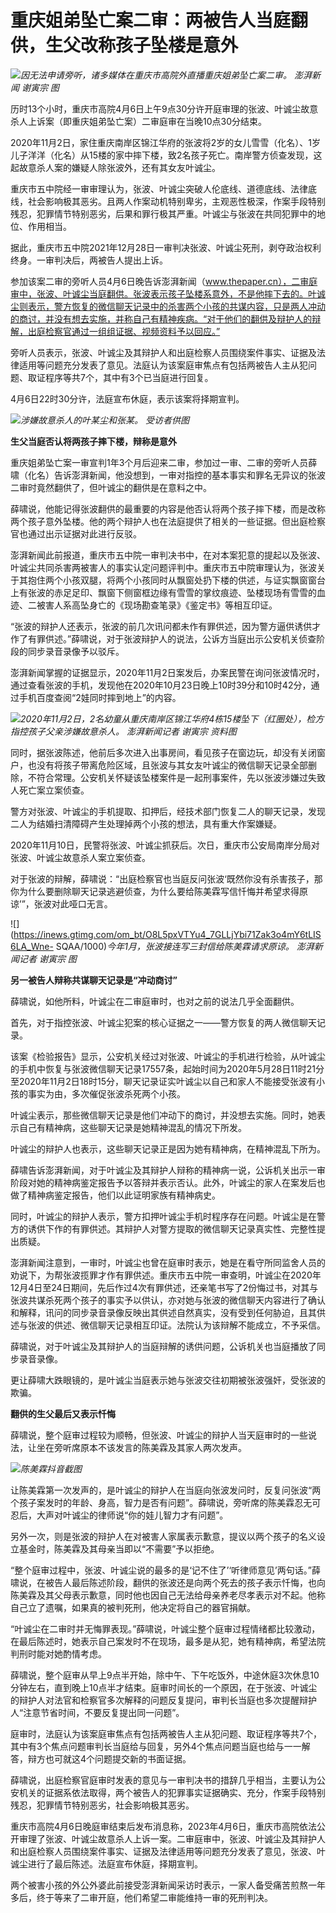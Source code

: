 # 重庆姐弟坠亡案二审：两被告人当庭翻供，生父改称孩子坠楼是意外

![](https://inews.gtimg.com/om_bt/OTxCqALX6PNNn4jELZ_OxG0n55PbB1-Ezh1Bo_tG91by0AA/1000)_因无法申请旁听，诸多媒体在重庆市高院外直播重庆姐弟坠亡案二审。
澎湃新闻 谢寅宗 图_

历时13个小时，重庆市高院4月6日上午9点30分许开庭审理的张波、叶诚尘故意杀人上诉案（即重庆姐弟坠亡案）二审庭审在当晚10点30分结束。

2020年11月2日，家住重庆南岸区锦江华府的张波将2岁的女儿雪雪（化名）、1岁儿子洋洋（化名）从15楼的家中摔下楼，致2名孩子死亡。南岸警方侦查发现，这起故意杀人案的嫌疑人除张波外，还有其女友叶诚尘。

重庆市五中院经一审审理认为，张波、叶诚尘突破人伦底线、道德底线、法律底线，社会影响极其恶劣。且两人作案动机特别卑劣，主观恶性极深，作案手段特别残忍，犯罪情节特别恶劣，后果和罪行极其严重。叶诚尘与张波在共同犯罪中的地位、作用相当。

据此，重庆市五中院2021年12月28日一审判决张波、叶诚尘死刑，剥夺政治权利终身。一审判决后，两被告人提出上诉。

参加该案二审的旁听人员4月6日晚告诉澎湃新闻（www.thepaper.cn），二审庭审中，张波、叶诚尘当庭翻供。张波表示孩子坠楼系意外，不是他摔下去的。叶诚尘则表示，警方恢复的微信聊天记录中的杀害两个小孩的共谋内容，只是两人冲动的商讨，并没有想去实施，并称自己有精神疾病。“对于他们的翻供及辩护人的辩解，出庭检察官通过一组组证据、视频资料予以回应。”

旁听人员表示，张波、叶诚尘及其辩护人和出庭检察人员围绕案件事实、证据及法律适用等问题充分发表了意见。法庭认为该案庭审焦点有包括两被告人主从犯问题、取证程序等共7个，其中有3个已当庭进行回复。

4月6日22时30分许，法庭宣布休庭，表示该案将择期宣判。

![](https://inews.gtimg.com/om_bt/OQ_5sLaCKTpypBna6zPr8gRn_cDHvyl1q12XsdOgvcJkwAA/1000)_涉嫌故意杀人的叶某尘和张某。
受访者供图_

**生父当庭否认将两孩子摔下楼，辩称是意外**

重庆姐弟坠亡案一审宣判1年3个月后迎来二审，参加过一审、二审的旁听人员薛啸（化名）告诉澎湃新闻，他没想到，一审对指控的基本事实和罪名无异议的张波二审时竟然翻供了，但叶诚尘的翻供是在意料之中。

薛啸说，他能记得张波翻供的最重要的内容是他否认将两个孩子摔下楼，而是改称两个孩子意外坠楼。他的两个辩护人也在法庭提供了相关的一些证据。但出庭检察官也通过出示证据对此进行反驳。

澎湃新闻此前报道，重庆市五中院一审判决书中，在对本案犯意的提起以及张波、叶诚尘共同杀害两被害人的事实认定问题评判中。重庆市五中院审理认为，张波关于其抱住两个小孩双腿，将两个小孩同时从飘窗处扔下楼的供述，与证实飘窗窗台上有张波的赤足足印、飘窗下侧窗框边缘有雪雪的掌纹痕迹、坠楼现场有雪雪的血迹、二被害人系高坠身亡的《现场勘查笔录》《鉴定书》等相互印证。

“张波的辩护人还表示，张波的前几次讯问都未作有罪供述，因为警方逼供诱供才作了有罪供述。”薛啸说，对于张波辩护人的说法，公诉方当庭出示公安机关侦查阶段的同步录音录像予以驳斥。

澎湃新闻掌握的证据显示，2020年11月2日案发后，办案民警在询问张波情况时，通过查看张波的手机，发现他在2020年10月23日晚上10时39分和10时42分，通过手机百度查阅“2娃同时摔到地上”的内容。

![](https://inews.gtimg.com/om_bt/OUYQttKa02V7l79x-89ukDXrmsRCa-F824orqj3UK5RL0AA/1000)_2020年11月2日，2名幼童从重庆南岸区锦江华府4栋15楼坠下（红圈处），检方指控孩子父亲涉嫌故意杀人。
澎湃新闻记者 谢寅宗 资料图_

同时，据张波陈述，他前后多次进入出事房间，看见孩子在窗边玩，却没有关闭窗户，也没有将孩子带离危险区域，且张波与其女友叶诚尘的微信聊天记录全部删除，不符合常理。公安机关怀疑该坠楼案件是一起刑事案件，先以张波涉嫌过失致人死亡案立案侦查。

警方对张波、叶诚尘的手机提取、扣押后，经技术部门恢复二人的聊天记录，发现二人为结婚扫清障碍产生处理掉两个小孩的想法，具有重大作案嫌疑。

2020年11月10日，民警将张波、叶诚尘抓获后。次日，重庆市公安局南岸分局对张波、叶诚尘故意杀人案立案侦查。

对于张波的辩解，薛啸说：“出庭检察官也当庭反问张波‘既然你没有杀害孩子，那你为什么要删除聊天记录逃避侦查，为什么要给陈美霖写信忏悔并希望求得原谅’”，张波对此哑口无言。

![](https://inews.gtimg.com/om_bt/O8L5pxVTYu4_7GLLjYbi71Zak3o4mY6tLIS6LA_Wne-
SQAA/1000)_今年1月，张波接连写三封信给陈美霖请求原谅。 澎湃新闻记者 谢寅宗 图_

**另一被告人辩称共谋聊天记录是“冲动商讨”**

薛啸说，如他所料，叶诚尘在二审庭审时，也对之前的说法几乎全面翻供。

首先，对于指控张波、叶诚尘犯案的核心证据之一——警方恢复的两人微信聊天记录。

该案《检验报告》显示，公安机关经过对张波、叶诚尘的手机进行检验，从叶诚尘的手机中恢复与张波微信聊天记录17557条，起始时间为2020年5月28日11时21分至2020年11月2日18时15分，聊天记录证实叶诚尘以自己和家人不能接受张波有小孩的事实为由，多次催促张波杀死两个小孩。

叶诚尘表示，那些微信聊天记录是他们冲动下的商讨，并没想去实施。同时，她表示自己有精神病，这些聊天记录是她精神混乱的情况下所发。

叶诚尘的辩护人也表示，这些聊天记录正是因为她有精神病，在精神混乱下所为。

薛啸告诉澎湃新闻，对于叶诚尘及其辩护人辩称的精神病一说，公诉机关出示一审阶段对她的精神病鉴定报告予以答辩并表示否认。此外，叶诚尘的家人在案发后也做了精神病鉴定报告，他们以此证明家族有精神病史。

同时，叶诚尘的辩护人表示，警方扣押叶诚尘手机时程序存在问题。叶诚尘是在警方的诱供下作的有罪供述。其辩护人对警方提取的微信聊天记录真实性、完整性提出质疑。

澎湃新闻注意到，一审时，叶诚尘也曾在庭审时表示，她是在看守所同监舍人员的劝说下，为帮张波揽罪才作有罪供述。重庆市五中院一审查明，叶诚尘在2020年12月4日至24日期间，先后作过4次有罪供述，还亲笔书写了2份悔过书，对其与张波共谋杀死两个孩子的事实予以供认，亦对她与张波的微信聊天内容进行了确认和解释，讯问的同步录音录像反映出其供述自然真实，没有受到任何胁迫，且其供述与张波的供述、微信聊天记录相互印证。法院认为该辩解不能成立，不予采信。

薛啸说，对于叶诚尘及其辩护人的当庭辩解的诱供问题，公诉机关也当庭播放了同步录音录像。

更让薛啸大跌眼镜的，是叶诚尘当庭表示她与张波交往初期被张波强奸，受张波的欺骗。

**翻供的生父最后又表示忏悔**

薛啸说，整个庭审过程较为顺畅，但张波、叶诚尘的辩护人当天庭审时的一些说法，让坐在旁听席原本不该发言的陈美霖及其家人两次发声。

![](https://inews.gtimg.com/om_bt/OrNOuMSNKvTrxW1Zw690tq2ZUBpmArfY0J21PvGdPD0FAAA/1000)_陈美霖抖音截图_

让陈美霖第一次发声的，是叶诚尘的辩护人在当庭向张波发问时，反复问张波“两个孩子案发时的年龄、身高，智力是否有问题”。薛啸说，旁听席的陈美霖忍无可忍后，大声对叶诚尘的律师说“你的娃儿智力才有问题”。

另外一次，则是张波的辩护人在对被害人家属表示歉意，提议以两个孩子的名义设立基金时，陈美霖及其母亲当即以“不需要”予以拒绝。

“整个庭审过程中，张波、叶诚尘说的最多的是‘记不住了’‘听律师意见’两句话。”薛啸说，在被告人最后陈述阶段，翻供的张波还是向两个死去的孩子表示忏悔，也向陈美霖及其父母表示歉意，同时他也因自己无法给母亲养老尽孝表示对不起。他称自己立了遗嘱，如果真的被判死刑，他决定将自己的器官捐献。

“叶诚尘在二审时并无悔罪表现。”薛啸说，叶诚尘整个庭审过程情绪都比较激动，在最后陈述时，她表示自己案发时不在现场，最多是从犯，她有精神病，希望法院判刑时能对她酌情考虑。

薛啸说，整个庭审从早上9点半开始，除中午、下午吃饭外，中途休庭3次休息10分钟左右，直到晚上10点半才结束。庭审时间长的一个原因，在于张波、叶诚尘的辩护人对法官和检察官多次解释的问题反复提问，审判长当庭也多次提醒辩护人“注意节省时间，不要反复提出同一问题”。

庭审时，法庭认为该案庭审焦点有包括两被告人主从犯问题、取证程序等共7个，其中有3个焦点问题审判长当庭给与回复，另外4个焦点问题当庭也给与一一解答，辩方也可就这4个问题提交新的书面证据。

薛啸说，出庭检察官庭审时发表的意见与一审判决书的措辞几乎相当，主要认为公安机关的证据系依法取得，两个被告人的犯罪事实证据确实、充分，作案手段特别残忍，犯罪情节特别恶劣，社会影响极其恶劣。

重庆市高院4月6日晚庭审结束后发布消息称，2023年4月6日，重庆市高院依法公开审理了张波、叶诚尘故意杀人上诉一案。二审庭审中，张波、叶诚尘及其辩护人和出庭检察人员围绕案件事实、证据及法律适用等问题充分发表了意见，张波、叶诚尘进行了最后陈述。法庭宣布休庭，择期宣判。

两个被害小孩的外公外婆此前接受澎湃新闻采访时表示，一家人备受痛苦煎熬一年多后，终于等来了二审开庭，他们希望二审能维持一审的死刑判决。

